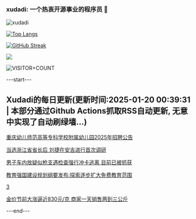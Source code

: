 ### xudadi: 一个热衷开源事业的程序员 👋

![xudadi](https://github-readme-stats-git-masterorgs-github-readme-stats-team.vercel.app/api?username=xudadi)

[![Top Langs](https://github-readme-stats.vercel.app/api/top-langs/?username=xudadi)](https://github.com/anuraghazra/github-readme-stats)

[![GitHub Streak](https://streak-stats.demolab.com?user=xudadi&locale=zh_Hans)](https://git.io/streak-stats)

![](https://raw.githubusercontent.com/xudadi/xudadi/main/assets/github-contribution-grid-snake.svg)

![VISITOR+COUNT](https://komarev.com/ghpvc/?username=xudadi&label=VISITOR+COUNT)


---start---

## Xudadi的每日更新(更新时间:2025-01-20 00:39:31 | 本部分通过Github Actions抓取RSS自动更新, 无意中实现了自动刷绿墙...)

[重庆幼儿师范高等专科学校附属幼儿园2025年招聘公告](https://www.gongkaoleida.com/article/2269537)

[当选浙江省省长后 刘捷在安吉进行首次调研](https://m.163.com/news/article/JM9PNS0O051482MP.html)

[男子车内放疑似枪支遇检查强行冲卡逃离 目前已被抓获](https://m.163.com/news/article/JM9NHP6A051492T3.html)

[教育强国建设规划纲要发布:探索逐步扩大免费教育范围](https://m.163.com/news/article/JM9MNAG3000189PS.html)

[3](https://m.163.com/touch/news/sub/domestic)

[金价节前大涨逼近830元/克 商家一天销售两到三公斤](https://m.163.com/news/article/JM8N54310512B07B.html)

---end---
